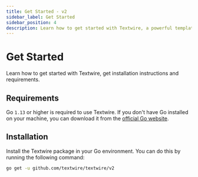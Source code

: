 ```yaml
---
title: Get Started - v2
sidebar_label: Get Started
sidebar_position: 4
description: Learn how to get started with Textwire, a powerful template evaluator for Go developers. Get to know the use cases and installation instructions
---
```


# Get Started
Learn how to get started with Textwire, get installation instructions and requirements.

## Requirements
Go `1.13` or higher is required to use Textwire. If you don't have Go installed on your machine, you can download it from the [official Go website](https://golang.org/dl/).

## Installation
Install the Textwire package in your Go environment. You can do this by running the following command:

```bash
go get -u github.com/textwire/textwire/v2
```